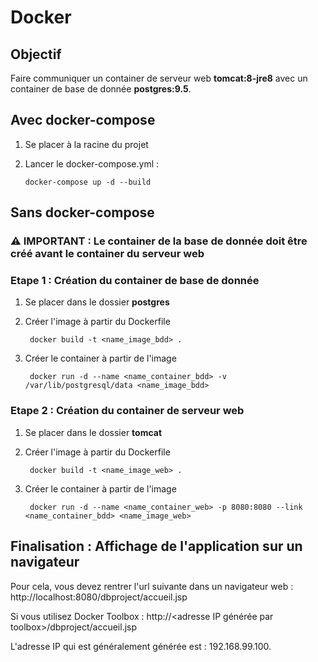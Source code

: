 # Docker

## Objectif

 Faire communiquer un container de serveur web __tomcat:8-jre8__ avec un container de base de donnée __postgres:9.5__.
 
 ## Avec docker-compose
 
 1) Se placer à la racine du projet
 
 2) Lancer le docker-compose.yml :

        docker-compose up -d --build
 
 ## Sans docker-compose
 
 ### :warning: IMPORTANT : Le container de la base de donnée doit être créé avant le container du serveur web

 ### Etape 1 : Création du container de base de donnée
 
1) Se placer dans le dossier __postgres__

2) Créer l'image à partir du Dockerfile 

        docker build -t <name_image_bdd> .
        
3) Créer le container à partir de l'image <name image>
  
        docker run -d --name <name_container_bdd> -v /var/lib/postgresql/data <name_image_bdd>
 
### Etape 2 : Création du container de serveur web

1) Se placer dans le dossier __tomcat__

2) Créer l'image à partir du Dockerfile

        docker build -t <name_image_web> .

3) Créer le container à partir de l'image <name image web>

        docker run -d --name <name_container_web> -p 8080:8080 --link <name_container_bdd> <name_image_web>
        
 ## Finalisation : Affichage de l'application sur un navigateur
 
 Pour cela, vous devez rentrer l'url suivante dans un navigateur web : http://localhost:8080/dbproject/accueil.jsp
 
 Si vous utilisez Docker Toolbox : http://<adresse IP générée par toolbox>/dbproject/accueil.jsp
 
 L'adresse IP qui est généralement générée est : 192.168.99.100.

 
 
